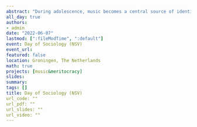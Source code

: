 ```yaml
---
abstract: "During adolescence, music becomes a central source of identity building. Developmental changes, such as increased abstract thinking, allow adolescents to use music as a coping tool for identity changes (Miranda, 2013). Parental and peer relationships provide economic, cultural, and social means to form music tastes and to experience music as an intrinsic part of one’s identity (Nagel & Lemel, 2019). Recently, the emergence of music streaming platforms has also been considered as a central factor in the formation of music tastes (Webster, 2019). These platforms are nevertheless not neutral about what music is suggested, as recommendation algorithms have been shown to introduce various sources of biases (Tofalvy & Koltay, 2021). Yet, less is known about how such technologies interact with previously known socio-digital divides in the formation of adolescents’ music tastes. The paper contributes to this literature by theorizing and empirically disentangling the role of identity characteristics, social positioning, and platform usage in the formation of adolescents’ music tastes. Employing a cross-sectional study among Belgian adolescents (N = 590), we address two main research questions, namely what are the music taste profiles of adolescents in today’s streaming era and what best predicts the formation of such profiles. To answer these questions, we used latent class analysis to derive the taste profiles and multinomial regression analysis to disentangle the role of identity, social, and digital factors in the formation of such profiles. Results are discussed in light of a neo-Bourdieusian approach focused on the social positioning of cultural objects and audiences."
all_day: true
authors:
- admin
date: "2022-06-07"
lastmod: [":fileModTime", ":default"]
event: Day of Sociology (NSV)
event_url: 
featured: false
location: Groningen, The Netherlands
math: true
projects: [music&meritocracy]
slides:
summary:
tags: []
title: Day of Sociology (NSV)
url_code: ""
url_pdf: ""
url_slides: ""
url_video: ""
---
```


